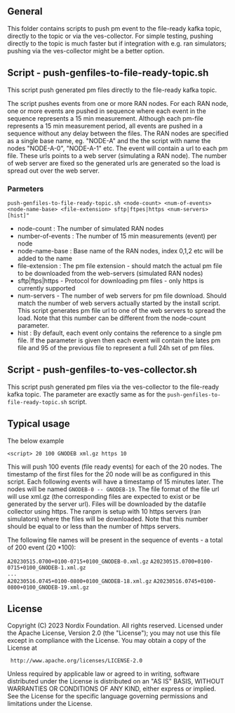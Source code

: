 
## General

This folder contains scripts to push pm event to the file-ready kafka topic, directly to the topic or via the ves-collector.
For simple testing, pushing directly to the topic is much faster but if integration with e.g. ran simulators; pushing via the ves-collector might be a better option.


## Script - push-genfiles-to-file-ready-topic.sh

This script push generated pm files directly to the file-ready kafka topic.

The script pushes events from one or more RAN nodes. For each RAN node, one or more events are pushed in sequence where each event in the sequence represents a 15 min measurement.
Although each pm-file represents a 15 min measurement period, all events are pushed in a sequence without any delay between the files.
The RAN nodes are specified as a single base name, eg. "NODE-A" and the the script with name the nodes "NODE-A-0", "NODE-A-1" etc.
The event will contain a url to each pm file. These urls points to a web server (simulating a RAN node). The number of web server are fixed so the generated urls are generated so the load is spread out over the web server.

### Parmeters

`push-genfiles-to-file-ready-topic.sh <node-count> <num-of-events> <node-name-base> <file-extension> sftp|ftpes|https <num-servers> [hist]"`

- node-count : The number of simulated RAN nodes
- number-of-events : The number of 15 min measurements (event) per node
- node-name-base : Base name of the RAN nodes, index 0,1,2 etc will be added to the name
- file-extension : The pm file extension - should match the actual pm file to be downloaded from the web-servers (simulated RAN nodes)
- sftp|ftps|https -  Protocol for downloading pm files - only https is currently supported
- num-servers - The number of web servers for pm file download. Should match the number of web servers actually started by the install script. This script generates pm file url to one of the web servers to spread the load. Note that this number can be different from the node-count parameter.
- hist :  By default, each event only contains the reference to a single pm file. If the parameter is given then each event will contain the lates pm file and 95 of the previous file to represent a full 24h set of pm files.


## Script - push-genfiles-to-ves-collector.sh

This script push generated pm files via the ves-collector to the file-ready kafka topic.
The parameter are exactly same as for the `push-genfiles-to-file-ready-topic.sh` script.

## Typical usage

The below example

`<script> 20 100 GNODEB xml.gz https 10`

This will push 100 events (file ready events) for each of the 20 nodes. The timestamp of the first files for the 20 node will be as configured in this script. Each following events will have a timestamp of 15 minutes later.
The nodes will be named `GNODEB-0 -- GNODEB-19`.
The file format of the file url will use xml.gz (the corresponding files are expected to exist or be generated by the server url).
Files will be downloaded by the datafile collector using https.
The ranpm is setup with 10 https servers (ran simulators) where the files will be downloaded. Note that this number should be equal to or less than the number of https servers.

The following file names will be present in the sequence of events - a total of 200 event (20 *100):

`A20230515.0700+0100-0715+0100_GNODEB-0.xml.gz`
`A20230515.0700+0100-0715+0100_GNODEB-1.xml.gz` \
`...`\
`A20230516.0745+0100-0800+0100_GNODEB-18.xml.gz`
`A20230516.0745+0100-0800+0100_GNODEB-19.xml.gz`



## License

Copyright (C) 2023 Nordix Foundation. All rights reserved.
Licensed under the Apache License, Version 2.0 (the "License");
you may not use this file except in compliance with the License.
You may obtain a copy of the License at

     http://www.apache.org/licenses/LICENSE-2.0

Unless required by applicable law or agreed to in writing, software
distributed under the License is distributed on an "AS IS" BASIS,
WITHOUT WARRANTIES OR CONDITIONS OF ANY KIND, either express or implied.
See the License for the specific language governing permissions and
limitations under the License.